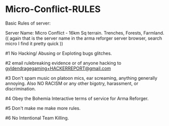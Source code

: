 # Micro-Conflict-RULES
Basic Rules of server:

Server Name: Micro Conflict - 16km Sq terrain.  Trenches, Forests, Farmland.
(( again that is the server name in the arma reforger server browser, search micro I find it pretty quick ))

#1   No Hacking/ Abusing or Exploting bugs glitches.

#2   email rulebreaking evidence or of anyone hacking to gyldendragegaming+HACKERREPORT@gmail.com

#3   Don't spam music on platoon mics, ear screaming, anything generally annoying.  Also NO RACISM  or any other bigotry, harassment, or discrimination.

#4   Obey the Bohemia Interactive terms of service for Arma Reforger.

#5   Don't make me make more rules.

#6   No Intentional Team Killing.

